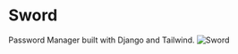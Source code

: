 # Sword
Password Manager built with Django and Tailwind.
![Sword]([https://github.com/mehranredrose/Sword/blob/main/Statics/images/Screenshot%20from%202023-08-28%2019-10-23.png])
